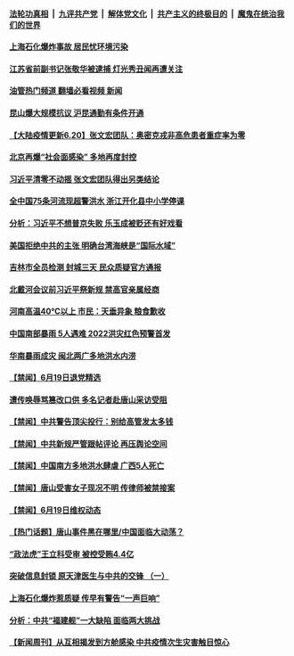 ####  [法轮功真相](../../../../basic/blob/master/README.md?t=06201902) &nbsp;|&nbsp; [九评共产党](../../../../9ping.md/blob/master/README.md?t=06201902) &nbsp;|&nbsp; [解体党文化](../../../../jtdwh.md/blob/master/README.md?t=06201902)  &nbsp;|&nbsp; [共产主义的终极目的](../../../../gczydzjmd.md/blob/master/README.md?t=06201902) &nbsp;|&nbsp; [魔鬼在统治我们的世界](../../../../mgztzwmdsj.md/blob/master/README.md?t=06201902) 

#### [上海石化爆炸事故 居民忧环境污染](../pages/prog204/a103460467.md?t=06201902) 

#### [江苏省前副书记张敬华被逮捕 灯光秀丑闻再遭关注](../pages/prog204/a103460395.md?t=06201902) 

#### [油管热门频道 翻墙必看视频 新闻](http://45.76.130.85:81/youtube.html?06201902)

#### [昆山爆大规模抗议 沪昆通勤有条件开通](../pages/prog204/a103460465.md?t=06201902) 

#### [【大陆疫情更新6.20】张文宏团队：奥密克戎非高危患者重症率为零](../pages/prog204/a103447906.md?t=06201902) 

#### [北京再爆“社会面感染” 多地再度封控](../pages/prog204/a103460431.md?t=06201902) 

#### [习近平清零不动摇 张文宏团队得出另类结论](../pages/prog204/a103460402.md?t=06201902) 

#### [全中国75条河流现超警洪水 浙江开化县中小学停课](../pages/prog204/a103460311.md?t=06201902) 

#### [分析：习近平不想普京失败 乐玉成被贬还有好戏看](../pages/prog204/a103460368.md?t=06201902) 

#### [美国拒绝中共的主张 明确台湾海峡是“国际水域”](../pages/prog204/a103460330.md?t=06201902) 

#### [吉林市全员检测 封城三天 民众质疑官方通报](../pages/prog204/a103460236.md?t=06201902) 

#### [北戴河会议前习近平祭新规 禁高官亲属经商](../pages/prog204/a103460276.md?t=06201902) 

#### [河南高温40℃以上 市民：天垂异象 粮食歉收](../pages/prog204/a103460159.md?t=06201902) 

#### [中国南部暴雨 5人遇难 2022洪灾红色预警首发](../pages/prog204/a103460129.md?t=06201902) 

#### [华南暴雨成灾 闽北两广多地洪水内涝](../pages/prog204/a103460061.md?t=06201902) 

#### [【禁闻】6月19日退党精选](../pages/prog204/a103459989.md?t=06201902) 

#### [遭传唤辱骂篡改口供 多名记者赴唐山采访受阻](../pages/prog204/a103455426.md?t=06201902) 

#### [【禁闻】中共警告顶尖投行：别给高管发太多钱](../pages/prog204/a103460001.md?t=06201902) 

#### [【禁闻】中共新规严管跟帖评论 再压舆论空间](../pages/prog204/a103459996.md?t=06201902) 


#### [【禁闻】中国南方多地洪水肆虐 广西5人死亡](../pages/prog204/a103459994.md?t=06201902) 

#### [【禁闻】唐山受害女子现况不明 传律师被禁接案](../pages/prog204/a103460003.md?t=06201902) 

#### [【禁闻】6月19日维权动态](../pages/prog204/a103459992.md?t=06201902) 


#### [【热门话题】唐山事件黑在哪里/中国面临大动荡？](../pages/prog204/a103459916.md?t=06201902) 

#### [“政法虎”王立科受审 被控受贿4.4亿](../pages/prog204/a103459425.md?t=06201902) 

#### [突破信息封锁 原天津医生与中共的交锋 （一）](../pages/prog204/a103459898.md?t=06201902) 

#### [上海石化爆炸惹质疑 传早有警告“一声巨响”](../pages/prog204/a103459829.md?t=06201902) 

#### [分析：中共“福建舰”一大缺陷 面临两大挑战](../pages/prog204/a103459793.md?t=06201902) 


#### [【新闻周刊】从互相揭发到方舱感染 中共疫情次生灾害触目惊心](../pages/prog204/a103459671.md?t=06201902) 

<img src='http://gfw-breaker.win/goodnews/indexes/prog204.md' width='0px' height='0px'/>
